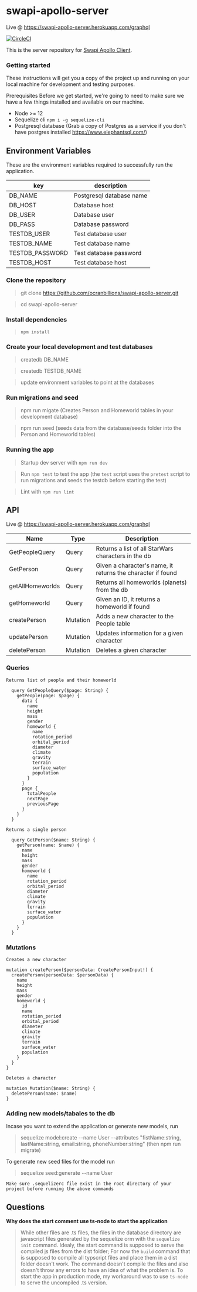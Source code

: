 # swapi-apollo-server

Live @ https://swapi-apollo-server.herokuapp.com/graphql

[![CircleCI](https://circleci.com/gh/ocranbillions/swapi-apollo-server/tree/main.svg?style=svg)](https://circleci.com/gh/ocranbillions/swapi-apollo-server/tree/main)

This is the server repository for [Swapi Apollo Client](https://github.com/ocranbillions/swapi-apollo-client).

### Getting started
These instructions will get you a copy of the project up and running on your local machine for development and testing purposes.

Prerequisites
Before we get started, we're going to need to make sure we have a few things installed and available on our machine.

- Node >= 12
- Sequelize cli `npm i -g sequelize-cli`
- Postgresql database (Grab a copy of Postgres as a service if you don't have postgres installed https://www.elephantsql.com/)


## Environment Variables

These are the environment variables required to successfully run the application.

| key                   | description                                       |
| --------------------- | ------------------------------------------------- |
| DB_NAME               | Postgresql database name                                  |
| DB_HOST               | Database host       |
| DB_USER               | Database user |
| DB_PASS               | Database password                                |
| TESTDB_USER           | Test database user                                |
| TESTDB_NAME           | Test database name                                |
| TESTDB_PASSWORD       | Test database password                                   |
| TESTDB_HOST           | Test database host                                  |


### Clone the repository
> git clone https://github.com/ocranbillions/swapi-apollo-server.git

> cd swapi-apollo-server

### Install dependencies
> `npm install`

### Create your local development and test databases

> createdb DB_NAME

> createdb TESTDB_NAME

> update environment variables to point at the databases


### Run migrations and seed

> npm run migate (Creates Person and Homeworld tables in your development database)

> npm run seed (seeds data from the database/seeds folder into the Person and Homeworld tables)


### Running the app

> Startup dev server with `npm run dev`

> Run `npm test` to test the app (the `test` script uses the `pretest` script to run migrations and seeds the testdb before starting the test)

> Lint with `npm run lint`


## API 
Live @ https://swapi-apollo-server.herokuapp.com/graphql


| Name                   | Type     | Description                                                  |
| ---------------------- | -------- | ------------------------------------------------------------ |
| GetPeopleQuery         | Query    | Returns a list of all StarWars characters in the db          |
| GetPerson              | Query    | Given a character's name, it returns the character if found  |
| getAllHomeworlds       | Query    | Returns all homeworlds (planets) from the db                 |
| getHomeworld           | Query    | Given an ID, it returns a homeworld if found                 |
| createPerson           | Mutation | Adds a new character to the People table                     |
| updatePerson           | Mutation | Updates information for a given character                    |
| deletePerson           | Mutation | Deletes a given character                                    |


### Queries
`Returns list of people and their homeworld`
```
  query GetPeopleQuery($page: String) {
    getPeople(page: $page) {
      data {
        name
        height
        mass
        gender
        homeworld {
          name
          rotation_period
          orbital_period
          diameter
          climate
          gravity
          terrain
          surface_water
          population
        }
      }
      page {
        totalPeople
        nextPage
        previousPage
      }
    }
  }
```

`Returns a single person`
```
  query GetPerson($name: String) {
    getPerson(name: $name) {
      name
      height
      mass
      gender
      homeworld {
        name
        rotation_period
        orbital_period
        diameter
        climate
        gravity
        terrain
        surface_water
        population
      }
    }
  }
```

### Mutations
``Creates a new character``
```
mutation createPerson($personData: CreatePersonInput!) {
  createPerson(personData: $personData) {
    name
    height
    mass
    gender
    homeworld {
      id
      name
      rotation_period
      orbital_period
      diameter
      climate
      gravity
      terrain
      surface_water
      population
    }
  }
}
```

`Deletes a character`

```  
mutation Mutation($name: String) {
  deletePerson(name: $name)
}
```

### Adding new models/tabales to the db
Incase you want to extend the application or generate new models, run 

> sequelize model:create --name User --attributes "fistName:string, lastName:string, email:string, phoneNumber:string" (then npm run migrate)

To generate new seed files for the model run

> sequelize seed:generate --name User

`Make sure .sequelizerc file exist in the root directory of your project before running the above commands`

## Questions

**Why does the start comment use ts-node to start the application**

> While other files are .ts files, the files in the database directory are javascript files generated by the sequelize orm with the `sequelize init` command. 
> Idealy, the start command is supposed to serve the compiled js files from the dist folder; For now the `build` command that is supposed to compile all typscript files and place them in a dist folder doesn't work. The command doesn't compile the files and also doesn't throw any errors to have an idea of what the problem is. To start the app in production mode, my workaround was to use `ts-node` to serve the uncompiled .ts version.

